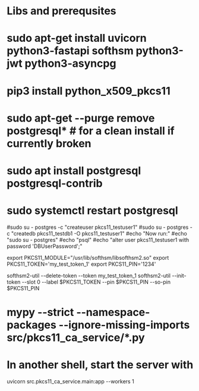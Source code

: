 # Libs and prerequsites

# sudo apt-get install uvicorn python3-fastapi softhsm python3-jwt python3-asyncpg
# pip3 install python_x509_pkcs11
# sudo apt-get --purge remove postgresql* # for a clean install if currently broken
# sudo apt install postgresql postgresql-contrib
#
# sudo systemctl restart postgresql
#sudo su - postgres -c "createuser pkcs11_testuser1"
#sudo su - postgres -c "createdb pkcs11_testdb1 -O pkcs11_testuser1"
#echo "Now run:"
#echo "sudo su - postgres"
#echo "psql"
#echo "alter user pkcs11_testuser1 with password 'DBUserPassword';"


export PKCS11_MODULE="/usr/lib/softhsm/libsofthsm2.so"
export PKCS11_TOKEN='my_test_token_1'
export PKCS11_PIN='1234'

softhsm2-util --delete-token --token my_test_token_1
softhsm2-util --init-token --slot 0 --label $PKCS11_TOKEN --pin $PKCS11_PIN --so-pin $PKCS11_PIN

# mypy  --strict --namespace-packages --ignore-missing-imports src/pkcs11_ca_service/*.py

# In another shell, start the server with
uvicorn src.pkcs11_ca_service.main:app --workers 1
